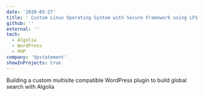 ```yaml
---
date: '2020-03-27'
title: ' Custom Linux Operating System with Secure Framework using LFS'
github: ''
external: ''
tech:
  - Algolia
  - WordPress
  - PHP
company: 'Upstatement'
showInProjects: true
---
```


Building a custom multisite compatible WordPress plugin to build global search with Algolia
